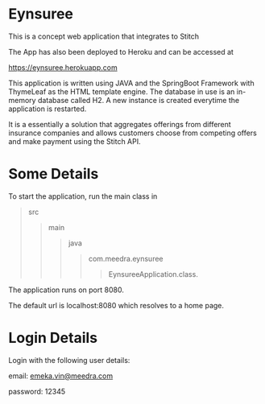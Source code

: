 # Eynsuree
This is a concept web application that integrates to Stitch


The App has also been deployed to Heroku and can be accessed at


https://eynsuree.herokuapp.com


This application is written using JAVA and the SpringBoot Framework with ThymeLeaf as the HTML template engine. The database in use is an in-memory database called H2. A new instance is created everytime the application is restarted.


It is a essentially a solution that aggregates offerings from different insurance companies and allows customers choose from competing offers and make payment using the Stitch API.




# Some Details
To start the application, run the main class in 
>src
>>main
>>>java
>>>>com.meedra.eynsuree
>>>>>EynsureeApplication.class. 


The application runs on port 8080. 


The default url is localhost:8080 which resolves to a home page.

# Login Details

Login with the following user details:


email: emeka.vin@meedra.com


password: 12345


